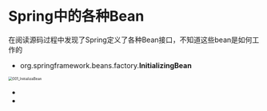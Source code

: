 # Spring中的各种Bean

在阅读源码过程中发现了Spring定义了各种Bean接口，不知道这些bean是如何工作的



* org.springframework.beans.factory.**InitializingBean**

<img src="/Users/lpf/github/studyLog/Spring/spring源码阅读/spring5/spring5源码阅读/0002_Spring中定义个各种Bean/pic/001_InitializaBean.png" alt="001_InitializaBean" style="zoom:50%;" />

* 

  

* 

